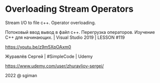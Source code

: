 # Overloading Stream Operators

Stream I/O to file c++. Operator overloading.

Потоковый ввод вывод в файл c++. Перегрузка операторов. Изучение С++ для начинающих. | Visual Studio 2019 | LESSON #119 

https://youtu.be/z9m5XpOAxm0

Журавлёв Сергей | #SimpleCode | Udemy

https://www.udemy.com/user/zhuravliov-sergei/

2022 @ sgiman
